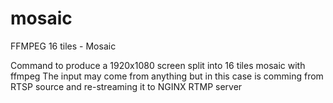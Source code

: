 # mosaic
FFMPEG 16 tiles - Mosaic

Command to produce a 1920x1080 screen split into 16 tiles mosaic with ffmpeg
The input may come from anything but in this case is comming from RTSP source and re-streaming it to NGINX RTMP server


